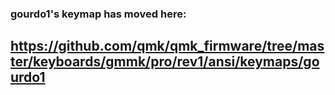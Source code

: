 ### gourdo1's keymap has moved here:

## https://github.com/qmk/qmk_firmware/tree/master/keyboards/gmmk/pro/rev1/ansi/keymaps/gourdo1
